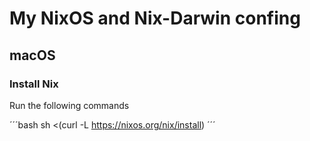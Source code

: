 # My NixOS and Nix-Darwin confing

## macOS

### Install Nix

Run the following commands

´´´bash
sh <(curl -L https://nixos.org/nix/install)
´´´


